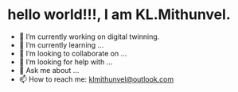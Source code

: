 
<h1>hello world!!!, I am KL.Mithunvel.</h1>

- 🔭 I’m currently working on digital twinning.
- 🌱 I’m currently learning ...
- 👯 I’m looking to collaborate on ...
- 🤔 I’m looking for help with ...
- 💬 Ask me about ...
- 📫 How to reach me: klmithunvel@outlook.com

